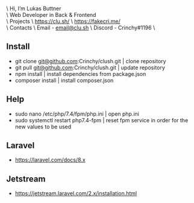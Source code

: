 \
\ Hi, I’m Lukas Buttner
\
\ Web Developer in Back & Frontend
\
\ Projects
\ https://clu.sh/
\ https://fakecri.me/
\
\ Contacts
\ Email - email@clu.sh
\ Discord - Crinchy#1196
\

## Install

- git clone git@github.com:Crinchy/clush.git | clone repository
- git pull git@github.com:Crinchy/clush.git | update repository
- npm install | install dependencies from package.json
- composer install | install composer.json

## Help

- sudo nano /etc/php/7.4/fpm/php.ini | open php.ini
- sudo systemctl restart php7.4-fpm | reset fpm service in order for the new values to be used

## Laravel
- https://laravel.com/docs/8.x

## Jetstream 
- https://jetstream.laravel.com/2.x/installation.html
